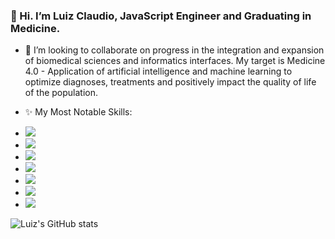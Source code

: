 ### 👋 Hi. I’m Luiz Claudio, JavaScript Engineer and Graduating in Medicine.
- 💞️ I’m looking to collaborate on progress in the integration and expansion of biomedical sciences and informatics interfaces. My target is Medicine 4.0 - Application of artificial intelligence and machine learning to optimize diagnoses, treatments and positively impact the quality of life of the population.

-  ✨ My Most Notable Skills:
 
- <img src="https://img.shields.io/badge/JavaScript-323330?style=for-the-badge&logo=javascript&logoColor=F7DF1E" />
- <img src="https://img.shields.io/badge/Node.js-43853D?style=for-the-badge&logo=node.js&logoColor=white" />
- <img src="https://img.shields.io/badge/React-20232A?style=for-the-badge&logo=react&logoColor=61DAFB" />
- <img src="https://img.shields.io/badge/React_Native-20232A?style=for-the-badge&logo=react&logoColor=61DAFB" />
- <img src="https://img.shields.io/badge/MySQL-00000F?style=for-the-badge&logo=mysql&logoColor=white" />
- <img src="https://img.shields.io/badge/Amazon_AWS-232F3E?style=for-the-badge&logo=amazon-aws&logoColor=white" />
- <img src="https://img.shields.io/badge/Docker-2496ED?style=for-the-badge&logo=docker&logoColor=white" />


 
 ![Luiz's GitHub stats](https://github-readme-stats.vercel.app/api?username=luiarruda99&show_icons=true&theme=tokyonight)



<!---
LuiArruda99/LuiArruda99 is a ✨ special ✨ repository because its `README.md` (this file) appears on your GitHub profile.
You can click the Preview link to take a look at your changes.
--->

